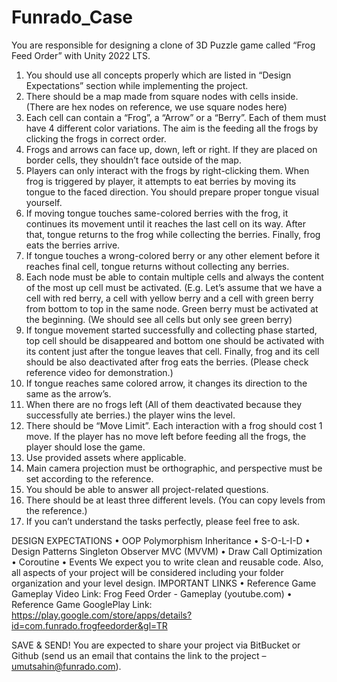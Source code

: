 # Funrado_Case

You are responsible for designing a clone of 3D Puzzle game called “Frog Feed Order” with Unity 2022 LTS. 

1. You should use all concepts properly which are listed in “Design Expectations” section while implementing the 
project.
2. There should be a map made from square nodes with cells inside. (There are hex nodes on reference, we use 
square nodes here)
3. Each cell can contain a “Frog”, a “Arrow” or a “Berry”. Each of them must have 4 different color variations. The 
aim is the feeding all the frogs by clicking the frogs in correct order.
4. Frogs and arrows can face up, down, left or right. If they are placed on border cells, they shouldn’t face outside 
of the map.
5. Players can only interact with the frogs by right-clicking them. When frog is triggered by player, it attempts to 
eat berries by moving its tongue to the faced direction. You should prepare proper tongue visual yourself.
6. If moving tongue touches same-colored berries with the frog, it continues its movement until it reaches the 
last cell on its way. After that, tongue returns to the frog while collecting the berries. Finally, frog eats the 
berries arrive.
7. If tongue touches a wrong-colored berry or any other element before it reaches final cell, tongue returns 
without collecting any berries.
8. Each node must be able to contain multiple cells and always the content of the most up cell must be activated. 
(E.g. Let’s assume that we have a cell with red berry, a cell with yellow berry and a cell with green berry from 
bottom to top in the same node. Green berry must be activated at the beginning. (We should see all cells but 
only see green berry)
9. If tongue movement started successfully and collecting phase started, top cell should be disappeared and 
bottom one should be activated with its content just after the tongue leaves that cell. Finally, frog and its cell 
should be also deactivated after frog eats the berries. (Please check reference video for demonstration.)
10. If tongue reaches same colored arrow, it changes its direction to the same as the arrow’s. 
11. When there are no frogs left (All of them deactivated because they successfully ate berries.) the player wins 
the level.
12. There should be “Move Limit”. Each interaction with a frog should cost 1 move. If the player has no move left 
before feeding all the frogs, the player should lose the game.
13. Use provided assets where applicable.
14. Main camera projection must be orthographic, and perspective must be set according to the reference.
15. You should be able to answer all project-related questions.
16. There should be at least three different levels. (You can copy levels from the reference.)
17. If you can’t understand the tasks perfectly, please feel free to ask.

DESIGN EXPECTATIONS
• OOP
Polymorphism
Inheritance
• S-O-L-I-D
• Design Patterns
Singleton
Observer 
MVC (MVVM)
• Draw Call Optimization
• Coroutine
• Events
We expect you to write clean and reusable code. Also, all aspects of your project will be considered including 
your folder organization and your level design.
IMPORTANT LINKS
• Reference Game Gameplay Video Link:
Frog Feed Order - Gameplay (youtube.com)
• Reference Game GooglePlay Link:
https://play.google.com/store/apps/details?id=com.funrado.frogfeedorder&gl=TR

SAVE & SEND!
You are expected to share your project via BitBucket or Github (send us an email that contains the link to the 
project – umutsahin@funrado.com).

